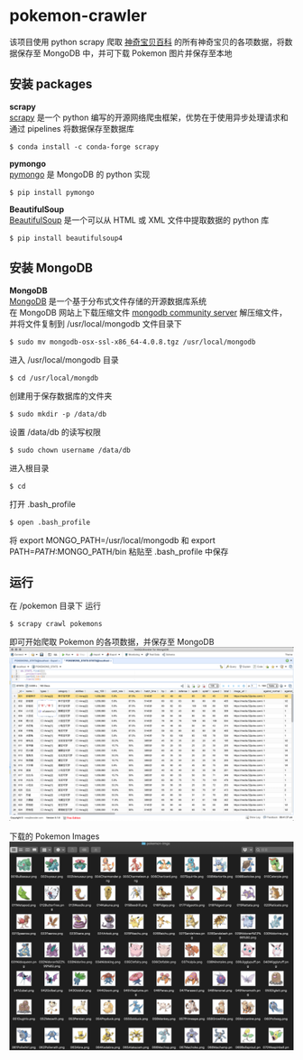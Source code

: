 # pokemon-crawler
该项目使用 python scrapy 爬取 [神奇宝贝百科](https://wiki.52poke.com/wiki/%E5%AE%9D%E5%8F%AF%E6%A2%A6%E5%88%97%E8%A1%A8%EF%BC%88%E6%8C%89%E5%85%A8%E5%9B%BD%E5%9B%BE%E9%89%B4%E7%BC%96%E5%8F%B7%EF%BC%89/%E7%AE%80%E5%8D%95%E7%89%88) 的所有神奇宝贝的各项数据，将数据保存至 MongoDB 中，并可下载 Pokemon 图片并保存至本地

## 安装 packages
**scrapy**  
[scrapy](https://docs.scrapy.org/en/latest/intro/install.html) 是一个 python 编写的开源网络爬虫框架，优势在于使用异步处理请求和通过 pipelines 将数据保存至数据库
```
$ conda install -c conda-forge scrapy
```

**pymongo**  
[pymongo](https://pypi.org/project/pymongo/) 是 MongoDB 的 python 实现
```
$ pip install pymongo
```

**BeautifulSoup**   
[BeautifulSoup](https://www.crummy.com/software/BeautifulSoup/bs4/doc/) 是一个可以从 HTML 或 XML 文件中提取数据的 python 库
```
$ pip install beautifulsoup4
```

## 安装 MongoDB 
**MongoDB**  
[MongoDB](https://www.mongodb.com/) 是一个基于分布式文件存储的开源数据库系统  
在 MongoDB 网站上下载压缩文件 [mongodb community server](https://www.mongodb.com/download-center/community)
解压缩文件，并将文件复制到 /usr/local/mongodb 文件目录下   
```
$ sudo mv mongodb-osx-ssl-x86_64-4.0.8.tgz /usr/local/mongodb
```
进入 /usr/local/mongodb 目录   
```
$ cd /usr/local/mongdb
```
创建用于保存数据库的文件夹   
```
$ sudo mkdir -p /data/db
```
设置 /data/db 的读写权限   
```
$ sudo chown username /data/db
```
进入根目录
```
$ cd
```
打开 .bash_profile
```
$ open .bash_profile
```
将 export MONGO_PATH=/usr/local/mongodb 和 export PATH=$PATH:$MONGO_PATH/bin 粘贴至 .bash_profile 中保存

## 运行
在 /pokemon 目录下 运行 
```
$ scrapy crawl pokemons
```
即可开始爬取 Pokemon 的各项数据，并保存至 MongoDB
![pokemons-stats-mongodb-screenshot.png](https://github.com/ezra1218/pokemon-crawler/blob/master/IMG/pokemons-stats-mongodb-screenshot.png)

下载的 Pokemon Images
![pokemons-stats-mongodb-screenshot.png](https://github.com/ezra1218/pokemon-crawler/blob/master/IMG/all-pokemons-img-screenshot.png)
